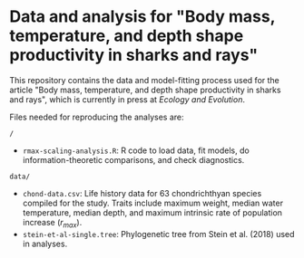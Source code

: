 Data and analysis for "Body mass, temperature, and depth shape productivity in sharks and rays"
===========
  
This repository contains the data and model-fitting process used for the article
"Body mass, temperature, and depth shape productivity in sharks and rays", which
is currently in press at *Ecology and Evolution*.

Files needed for reproducing the analyses are:

`/`
- `rmax-scaling-analysis.R`: R code to load data, fit models, do information-theoretic comparisons, and check diagnostics.

`data/`
- `chond-data.csv`: Life history data for 63 chondrichthyan species compiled for the study. Traits include maximum weight, median water temperature, median depth, and maximum intrinsic rate of population increase 
(*r<sub>max</sub>*).
- `stein-et-al-single.tree`: Phylogenetic tree from Stein et al. (2018) used in analyses.
